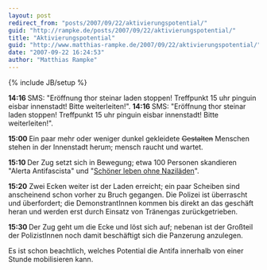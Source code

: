```yaml
---
layout: post
redirect_from: "posts/2007/09/22/aktivierungspotential/"
guid: "http://rampke.de/posts/2007/09/22/aktivierungspotential/"
title: "Aktivierungspotential"
guid: "http://www.matthias-rampke.de/2007/09/22/aktivierungspotential/"
date: "2007-09-22 16:24:53"
author: "Matthias Rampke"
---
```

{% include JB/setup %}

<strong>14:16 </strong>SMS: "Er&ouml;ffnung thor steinar laden stoppen! Treffpunkt 15 uhr pinguin eisbar innenstadt! Bitte weiterleiten!".
<strong>14:16 </strong>SMS: "Er&ouml;ffnung thor steinar laden stoppen! Treffpunkt 15 uhr pinguin eisbar innenstadt! Bitte weiterleiten!".

<strong>15:00 </strong>Ein paar mehr oder weniger dunkel gekleidete <strike>Gestalten</strike> Menschen stehen in der Innenstadt herum; mensch raucht und wartet.

<strong>15:10 </strong>Der Zug setzt sich in Bewegung; etwa 100 Personen skandieren "Alerta Antifascista" und "<a href="http://www.stoppnazilaeden.de.vu/" target="_blank">Sch&ouml;ner leben ohne Nazil&auml;den</a>".

<strong>15:20</strong> Zwei Ecken weiter ist der Laden erreicht; ein paar Scheiben sind anscheinend schon vorher zu Bruch gegangen. Die Polizei ist &uuml;berrascht und &uuml;berfordert; die DemonstrantInnen kommen bis direkt an das gesch&auml;ft heran und werden erst durch Einsatz von Tr&auml;nengas zur&uuml;ckgetrieben.

<strong>15:30 </strong>Der Zug geht um die Ecke und l&ouml;st sich auf; nebenan ist der Gro&szlig;teil der PolizistInnen noch damit besch&auml;ftigt sich die Panzerung anzulegen.

Es ist schon beachtlich, welches Potential die Antifa innerhalb von einer Stunde mobilisieren kann.

